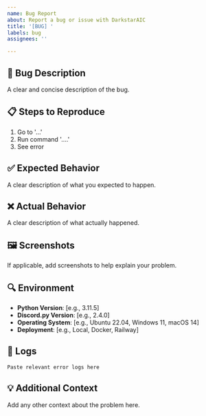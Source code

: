```yaml
---
name: Bug Report
about: Report a bug or issue with DarkstarAIC
title: '[BUG] '
labels: bug
assignees: ''

---
```


## 🐛 Bug Description
A clear and concise description of the bug.

## 📋 Steps to Reproduce
1. Go to '...'
2. Run command '....'
3. See error

## ✅ Expected Behavior
A clear description of what you expected to happen.

## ❌ Actual Behavior
A clear description of what actually happened.

## 🖼️ Screenshots
If applicable, add screenshots to help explain your problem.

## 🔍 Environment
- **Python Version**: [e.g., 3.11.5]
- **Discord.py Version**: [e.g., 2.4.0]
- **Operating System**: [e.g., Ubuntu 22.04, Windows 11, macOS 14]
- **Deployment**: [e.g., Local, Docker, Railway]

## 📝 Logs
```
Paste relevant error logs here
```

## 💡 Additional Context
Add any other context about the problem here.
